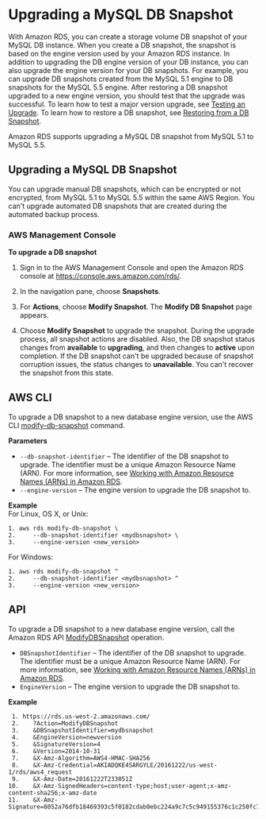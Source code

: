 # Upgrading a MySQL DB Snapshot<a name="USER_UpgradeDBSnapshot.MySQL"></a>

With Amazon RDS, you can create a storage volume DB snapshot of your MySQL DB instance\. When you create a DB snapshot, the snapshot is based on the engine version used by your Amazon RDS instance\. In addition to upgrading the DB engine version of your DB instance, you can also upgrade the engine version for your DB snapshots\. For example, you can upgrade DB snapshots created from the MySQL 5\.1 engine to DB snapshots for the MySQL 5\.5 engine\. After restoring a DB snapshot upgraded to a new engine version, you should test that the upgrade was successful\. To learn how to test a major version upgrade, see [Testing an Upgrade](USER_UpgradeDBInstance.MySQL.md#USER_UpgradeDBInstance.MySQL.UpgradeTesting)\. To learn how to restore a DB snapshot, see [Restoring from a DB Snapshot](USER_RestoreFromSnapshot.md)\.

Amazon RDS supports upgrading a MySQL DB snapshot from MySQL 5\.1 to MySQL 5\.5\.

## Upgrading a MySQL DB Snapshot<a name="USER_UpgradeDBSnapshot.MySQL.Upgrading"></a>

You can upgrade manual DB snapshots, which can be encrypted or not encrypted, from MySQL 5\.1 to MySQL 5\.5 within the same AWS Region\. You can't upgrade automated DB snapshots that are created during the automated backup process\.

### AWS Management Console<a name="USER_UpgradeDBSnapshot.MySQL.Console"></a>

**To upgrade a DB snapshot**

1. Sign in to the AWS Management Console and open the Amazon RDS console at [https://console\.aws\.amazon\.com/rds/](https://console.aws.amazon.com/rds/)\.

1. In the navigation pane, choose **Snapshots**\.

1. For **Actions**, choose **Modify Snapshot**\. The **Modify DB Snapshot** page appears\. 

1. Choose **Modify Snapshot** to upgrade the snapshot\. During the upgrade process, all snapshot actions are disabled\. Also, the DB snapshot status changes from **available** to **upgrading**, and then changes to **active** upon completion\. If the DB snapshot can't be upgraded because of snapshot corruption issues, the status changes to **unavailable**\. You can't recover the snapshot from this state\. 

## AWS CLI<a name="USER_UpgradeDBSnapshot.MySQL.CLI"></a>

To upgrade a DB snapshot to a new database engine version, use the AWS CLI [modify\-db\-snapshot](https://docs.aws.amazon.com/cli/latest/reference/rds/modify-db-snapshot.html) command\. 

**Parameters**
+ `--db-snapshot-identifier` – The identifier of the DB snapshot to upgrade\. The identifier must be a unique Amazon Resource Name \(ARN\)\. For more information, see [Working with Amazon Resource Names \(ARNs\) in Amazon RDS](USER_Tagging.ARN.md)\.
+ `--engine-version` – The engine version to upgrade the DB snapshot to\.

**Example**  
For Linux, OS X, or Unix:  

```
1. aws rds modify-db-snapshot \
2.     --db-snapshot-identifier <mydbsnapshot> \
3.     --engine-version <new_version>
```
For Windows:  

```
1. aws rds modify-db-snapshot ^
2.     --db-snapshot-identifier <mydbsnapshot> ^
3.     --engine-version <new_version>
```

## API<a name="USER_UpgradeDBSnapshot.MySQL.API"></a>

To upgrade a DB snapshot to a new database engine version, call the Amazon RDS API [ ModifyDBSnapshot](https://docs.aws.amazon.com/AmazonRDS/latest/APIReference/API_ModifyDBSnapshot.html) operation\. 
+ `DBSnapshotIdentifier` – The identifier of the DB snapshot to upgrade\. The identifier must be a unique Amazon Resource Name \(ARN\)\. For more information, see [Working with Amazon Resource Names \(ARNs\) in Amazon RDS](USER_Tagging.ARN.md)\. 
+ `EngineVersion` – The engine version to upgrade the DB snapshot to\. 

**Example**  

```
 1. https://rds.us-west-2.amazonaws.com/
 2.    ?Action=ModifyDBSnapshot
 3.    &DBSnapshotIdentifier=mydbsnapshot
 4.    &EngineVersion=newversion
 5.    &SignatureVersion=4
 6.    &Version=2014-10-31
 7.    &X-Amz-Algorithm=AWS4-HMAC-SHA256
 8.    &X-Amz-Credential=AKIADQKE4SARGYLE/20161222/us-west-1/rds/aws4_request
 9.    &X-Amz-Date=20161222T233051Z
10.    &X-Amz-SignedHeaders=content-type;host;user-agent;x-amz-content-sha256;x-amz-date
11.    &X-Amz-Signature=8052a76dfb18469393c5f0182cdab0ebc224a9c7c5c949155376c1c250fc7ec3
```